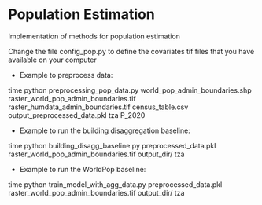 # Population Estimation
Implementation of methods for population estimation


Change the file config_pop.py to define the covariates tif files that you have available on your computer

- Example to preprocess data:

time python preprocessing_pop_data.py world_pop_admin_boundaries.shp raster_world_pop_admin_boundaries.tif raster_humdata_admin_boundaries.tif census_table.csv output_preprocessed_data.pkl tza P_2020

- Example to run the building disaggregation baseline:

time python building_disagg_baseline.py preprocessed_data.pkl raster_world_pop_admin_boundaries.tif output_dir/ tza

- Example to run the WorldPop baseline:

time python train_model_with_agg_data.py preprocessed_data.pkl raster_world_pop_admin_boundaries.tif output_dir/ tza
